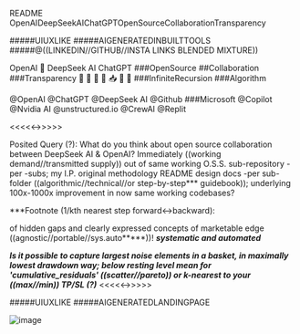 README OpenAIDeepSeekAIChatGPTOpenSourceCollaborationTransparency

#####UIUXLIKE
#####AIGENERATEDINBUILTTOOLS
#####@((LINKEDIN//GITHUB//INSTA LINKS BLENDED MIXTURE))

OpenAI 🤎 DeepSeek AI ChatGPT ###OpenSource ##Collaboration ###Transparency
🐋 🤖 📧 📨 📥 📮 💌 ###InfiniteRecursion ###Algorithm

@OpenAI @ChatGPT @DeepSeek AI @Github ###Microsoft @Copilot @Nvidia AI @unstructured.io @CrewAI @Replit

<<<<<->>>>>

Posited Query (?): What do you think about open source collaboration between DeepSeek AI & OpenAI? Immediately ((working demand//transmitted supply)) out of same working O.S.S. sub-repository -per -subs; my I.P. original methodology README design docs -per sub-folder ((algorithmic//technical//or step-by-step*** guidebook)); underlying 100x-1000x improvement in now same working codebases?

***Footnote (1/kth nearest step forward<->backward): 

of hidden gaps and clearly expressed concepts of marketable edge ((agnostic//portable//sys.auto*****))!
*****systematic and automated*****

*****Is it possible to capture largest noise elements in a basket, in maximally lowest drawdown way; below resting level mean for 'cumulative_residuals' ((scatter//pareto)) or k-nearest to your ((max//min)) TP/SL (?)*****
<<<<<->>>>>

#####UIUXLIKE
#####AIGENERATEDLANDINGPAGE

![image](https://github.com/user-attachments/assets/b0b36784-9061-4668-a0b9-42375bf1f8f6)
